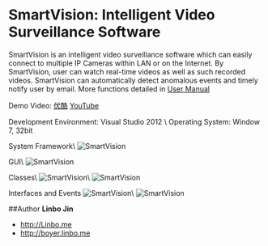 SmartVision: Intelligent Video Surveillance Software
===========

SmartVision is an intelligent video surveillance software which can easily connect to multiple IP Cameras within LAN or on the Internet. By SmartVision, user can watch real-time videos as well as such recorded videos. SmartVision can automatically detect anomalous events and timely notify user by email. More functions detailed in [User Manual](https://github.com/linbojin/SmartVision/blob/master/Smart%20Vision%20V1.0/Smart%20Vision%20User%20Manual%20V1.0.pdf)

Demo Video: [优酷](http://v.youku.com/v_show/id_XNTc3ODE3NzA4.html) [YouTube](https://www.youtube.com/watch?v=KUE5DR8TGvI&feature=youtu.be)  

Development Environment: Visual Studio 2012 \\
Operating System: Window 7, 32bit

System Framework\\
![SmartVision](https://raw.githubusercontent.com/linbojin/SmartVision/master/Smart%20Vision%20V1.0/doc/Framework.png)

GUI\\
![SmartVision](https://raw.githubusercontent.com/linbojin/SmartVision/master/Smart%20Vision%20V1.0/doc/Windows.png)

Classes\\
![SmartVision](https://raw.githubusercontent.com/linbojin/SmartVision/master/Smart%20Vision%20V1.0/doc/Classes.png)\\
![SmartVision](https://raw.githubusercontent.com/linbojin/SmartVision/master/Smart%20Vision%20V1.0/doc/Classlevels.png)

Interfaces and Events
![SmartVision](https://raw.githubusercontent.com/linbojin/SmartVision/master/Smart%20Vision%20V1.0/doc/Events.png)\\
![SmartVision](https://raw.githubusercontent.com/linbojin/SmartVision/master/Smart%20Vision%20V1.0/doc/VideoSource.png)

##Author
**Linbo Jin**

+ http://Linbo.me
+ http://boyer.linbo.me
